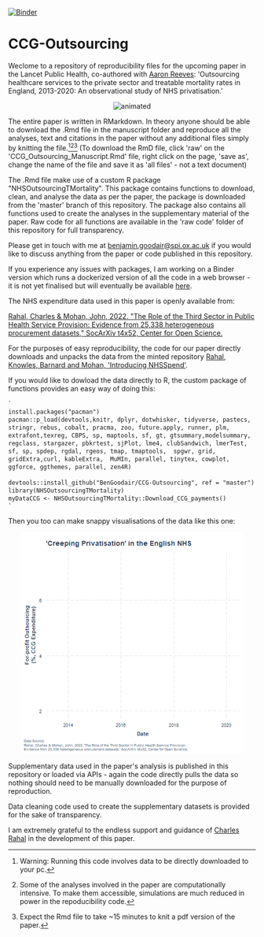 [![Binder](https://mybinder.org/badge_logo.svg)](https://mybinder.org/v2/gh/BenGoodair/CCG-Outsourcing-Binder/HEAD)
# CCG-Outsourcing
Weclome to a repository of reproducibility files for the upcoming paper in the Lancet Public Health, co-authored with [Aaron Reeves](https://aaronreeves.org/): 'Outsourcing healthcare services to the private sector and treatable mortality rates in England, 2013-2020: An observational study of NHS privatisation.' 

<p align="center">
  <img src="https://https://github.com/BenGoodair/CCG-Outsourcing/blob/main/Interactive%20Plots/scrollplotwarm.html" alt="animated" />
</p>

The entire paper is written in RMarkdown. In theory anyone should be able to download the .Rmd file in the manuscript folder and reproduce all the analyses, text and citations in the paper without any additional files simply by knitting the file.[^1][^2][^3] (To download the RmD file, click 'raw' on the 'CCG_Outsourcing_Manuscript.Rmd' file, right click on the page, 'save as', change the name of the file and save it as 'all files' - not a text document)

The .Rmd file make use of a custom R package "NHSOutsourcingTMortality". This package contains functions to download, clean, and analyse the data as per the paper, the package is downloaded from the 'master' branch of this repository. The package also contains all functions used to create the analyses in the supplementary material of the paper. Raw code for all functions are available in the 'raw code' folder of this repository for full transparency.

Please get in touch with me at benjamin.goodair@spi.ox.ac.uk if you would like to discuss anything from the paper or code published in this repository.

If you experience any issues with packages, I am working on a Binder version which runs a dockerized version of all the code in a web browser - it is not yet finalised but will eventually be available [here](https://github.com/BenGoodair/CCG-Outsourcing-Binder).

The NHS expenditure data used in this paper is openly available from:

[Rahal, Charles & Mohan, John, 2022. "The Role of the Third Sector in Public Health Service Provision: Evidence from 25,338 heterogeneous procurement datasets," SocArXiv t4x52, Center for Open Science.](https://ideas.repec.org/p/osf/socarx/t4x52.html)

For the purposes of easy reproducibility, the code for our paper directly downloads and unpacks the data from the minted repository [Rahal, Knowles, Barnard and Mohan, 'Introducing NHSSpend'](https://zenodo.org/record/5054717).

If you would like to dowload the data directly to R, the custom package of functions provides an easy way of doing this:

    ` 
    install.packages("pacman")
    pacman::p_load(devtools,knitr, dplyr, dotwhisker, tidyverse, pastecs, stringr, rebus, cobalt, pracma, zoo, future.apply, runner, plm, extrafont,texreg, CBPS, sp, maptools, sf, gt, gtsummary,modelsummary, regclass, stargazer, pbkrtest, sjPlot, lme4, clubSandwich, lmerTest, sf, sp, spdep, rgdal, rgeos, tmap, tmaptools,  spgwr, grid, gridExtra,curl, kableExtra,  MuMIn, parallel, tinytex, cowplot, ggforce, ggthemes, parallel, zen4R)
        
    devtools::install_github("BenGoodair/CCG-Outsourcing", ref = "master")
    library(NHSOutsourcingTMortality)
    myDataCCG <- NHSOutsourcingTMortality::Download_CCG_payments() 
    `
Then you too can make snappy visualisations of the data like this one:

<p align="center">
  <img src="https://github.com/BenGoodair/CCG-Outsourcing/blob/main/Interactive%20Plots/NHS_creeping_gif.gif" alt="animated" />
</p>


Supplementary data used in the paper's analysis is published in this repository or loaded via APIs - again the code directly pulls the data so nothing should need to be manually downloaded for the purpose of reproduction.

Data cleaning code used to create the supplementary datasets is provided for the sake of transparency.

I am extremely grateful to the endless support and guidance of [Charles Rahal](https://crahal.github.io/) in the development of this paper.




[^1]: Warning: Running this code involves data to be directly downloaded to your pc. 
[^2]: Some of the analyses involved in the paper are computationally intensive. To make them accessible, simulations are much reduced in power in the repoducibility code. 
[^3]: Expect the Rmd file to take ~15 minutes to knit a pdf version of the paper.
